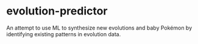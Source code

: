 # evolution-predictor
An attempt to use ML to synthesize new evolutions and baby Pokémon by identifying existing patterns in evolution data.
